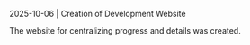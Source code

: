 2025-10-06 | Creation of Development Website

The website for centralizing progress and details was created.